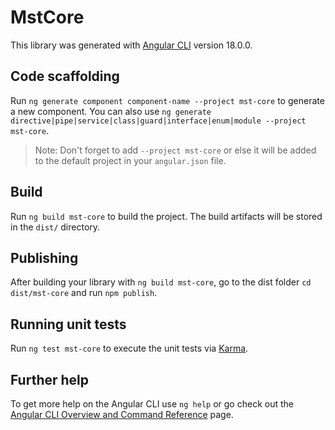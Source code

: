 # MstCore

This library was generated with [Angular CLI](https://github.com/angular/angular-cli) version 18.0.0.

## Code scaffolding

Run `ng generate component component-name --project mst-core` to generate a new component. You can also use `ng generate directive|pipe|service|class|guard|interface|enum|module --project mst-core`.
> Note: Don't forget to add `--project mst-core` or else it will be added to the default project in your `angular.json` file. 

## Build

Run `ng build mst-core` to build the project. The build artifacts will be stored in the `dist/` directory.

## Publishing

After building your library with `ng build mst-core`, go to the dist folder `cd dist/mst-core` and run `npm publish`.

## Running unit tests

Run `ng test mst-core` to execute the unit tests via [Karma](https://karma-runner.github.io).

## Further help

To get more help on the Angular CLI use `ng help` or go check out the [Angular CLI Overview and Command Reference](https://angular.dev/tools/cli) page.
